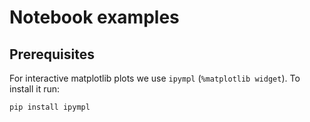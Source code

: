 # Notebook examples
## Prerequisites
For interactive matplotlib plots we use `ipympl` (`%matplotlib widget`). To install it run:
```bash
pip install ipympl
```
